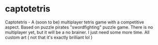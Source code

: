 captotetris
===========

Captotetris - A (soon to be) multiplayer tetris game with a competitive aspect. 
Based on puzzle pirates "swordfighting" puzzle game. 
There is no multiplayer yet, but it will be a no brainer. I just need some more time. 
All custom art ( not that it's exactly brilliant lol )

